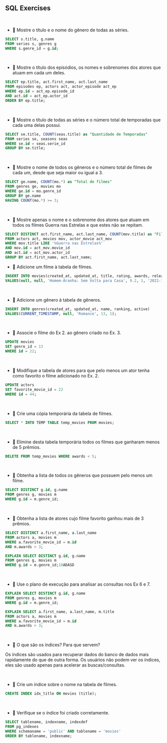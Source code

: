 ## SQL Exercises

<br>

- 📖 Mostre o título e o nome do gênero de todas as séries.

```sql
SELECT s.title, g.name 
FROM series s, genres g 
WHERE s.genre_id = g.id;
```

<br>

- 📖 Mostre o título dos episódios, os nomes e sobrenomes dos atores que atuam em cada um deles.

```sql
SELECT ep.title, act.first_name, act.last_name 
FROM episodes ep, actors act, actor_episode act_ep
WHERE ep.id = act_ep.episode_id
AND act.id = act_ep.actor_id
ORDER BY ep.title;
```

<br>

- 📖 Mostre o título de todas as séries e o número total de temporadas que cada uma delas possui.

```sql
SELECT se.title, COUNT(seas.title) as "Quantidade de Temporadas"
FROM series se, seasons seas 
WHERE se.id = seas.serie_id
GROUP BY se.title;
```

<br>

- 📖 Mostre o nome de todos os gêneros e o número total de filmes de cada um, desde que seja maior ou igual a 3.

```sql
SELECT ge.name, COUNT(mo.*) as "Total de filmes" 
FROM genres ge, movies mo
WHERE ge.id = mo.genre_id
GROUP BY ge.name
HAVING COUNT(mo.*) >= 3;
```

<br>

- 📖 Mostre apenas o nome e o sobrenome dos atores que atuam em todos os filmes Guerra nas Estrelas e que estes não se repitam.

```sql
SELECT DISTINCT act.first_name, act.last_name, COUNT(mov.title) as "Filmes atuados"
FROM actors act, movies mov, actor_movie act_mov
WHERE mov.title LIKE '%Guerra nas Estrelas%'
AND mov.id = act_mov.movie_id
AND act.id = act_mov.actor_id
GROUP BY act.first_name, act.last_name;
```

- 📖 Adicione um filme à tabela de filmes.

```sql
INSERT INTO movies(created_at, updated_at, title, rating, awards, release_date, length,	genre_id) 
VALUES(null, null, 'Homem-Aranha: Sem Volta para Casa', 9.2, 1, '2021-12-16', 137, 8);
```

<br>

- 📖 Adicione um gênero à tabela de gêneros.

```sql
INSERT INTO genres(created_at, updated_at, name, ranking, active)
VALUES(CURRENT_TIMESTAMP, null, 'Romance', 13, 1);
```

<br>

- 📖 Associe o filme do Ex 2. ao gênero criado no Ex. 3.

```sql
UPDATE movies 
SET genre_id = 13 
WHERE id = 22;
```

<br>

- 📖 Modifique a tabela de atores para que pelo menos um ator tenha
como favorito o filme adicionado no Ex. 2.

```sql
UPDATE actors 
SET favorite_movie_id = 22 
WHERE id = 44;
```

<br>

- 📖 Crie uma cópia temporária da tabela de filmes.

```sql
SELECT * INTO TEMP TABLE temp_movies FROM movies;
```

<br>

- 📖 Elimine desta tabela temporária todos os filmes que ganharam
menos de 5 prêmios.

```sql
DELETE FROM temp_movies WHERE awards < 5;
```

<br>

- 📖 Obtenha a lista de todos os gêneros que possuem pelo menos um
filme.

```sql
SELECT DISTINCT g.id, g.name 
FROM genres g, movies m
WHERE g.id = m.genre_id;
```

<br>

- 📖 Obtenha a lista de atores cujo filme favorito ganhou mais de 3
prêmios.

```sql
SELECT DISTINCT a.first_name, a.last_name
FROM actors a, movies m
WHERE a.favorite_movie_id = m.id
AND m.awards > 3;

EXPLAIN SELECT DISTINCT g.id, g.name 
FROM genres g, movies m
WHERE g.id = m.genre_id;10ADASD
```

<br>

- 📖 Use o plano de execução para analisar as consultas nos Ex 6 e 7.

```sql
EXPLAIN SELECT DISTINCT g.id, g.name 
FROM genres g, movies m
WHERE g.id = m.genre_id;

EXPLAIN SELECT a.first_name, a.last_name, m.title 
FROM actors a, movies m
WHERE a.favorite_movie_id = m.id
AND m.awards > 3;
```

<br>

- 📖 O que são os índices? Para que servem?

Os índices são usados para recuperar dados do banco de dados mais rapidamente do que de outra forma. Os usuários não podem ver os índices, eles são usado apenas para acelerar as buscas/consultas.

<br>

- 📖 Crie um índice sobre o nome na tabela de filmes.

```sql
CREATE INDEX idx_title ON movies (title);
```

<br>

- 📖 Verifique se o índice foi criado corretamente.

```sql
SELECT tablename, indexname, indexdef
FROM pg_indexes
WHERE schemaname = 'public'	AND tablename = 'movies'
ORDER BY tablename,	indexname;
```

<br>
